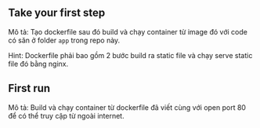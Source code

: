 ## Take your first step

Mô tả: Tạo dockerfile sau đó build và chạy container từ image đó với code có săn ở folder `app` trong repo này.

Hint: Dockerfile phải bao gồm 2 bước build ra static file và chạy serve static file đó bằng nginx.

## First run

Mô tả: Build và chạy container từ dockerfile đã viết cùng với open port 80 để có thể truy cập từ ngoài internet.
